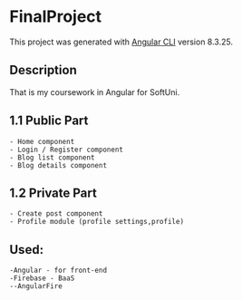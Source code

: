 # FinalProject

This project was generated with [Angular CLI](https://github.com/angular/angular-cli) version 8.3.25.

## Description

That is my coursework in Angular for SoftUni.


## 1.1 Public Part
    - Home component
    - Login / Register component
    - Blog list component
    - Blog details component


## 1.2 Private Part
    - Create post component
    - Profile module (profile settings,profile)

## Used:
    -Angular - for front-end
    -Firebase - BaaS
    --AngularFire


